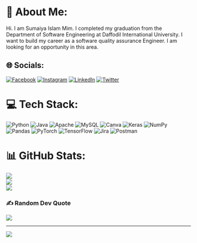 # 💫 About Me:
Hi. I am Sumaiya Islam Mim. I completed my graduation from the Department of Software Engineering at Daffodil International University. I want to build my career as a software quality assurance Engineer. I am looking for an opportunity in this area.


## 🌐 Socials:
[![Facebook](https://img.shields.io/badge/Facebook-%231877F2.svg?logo=Facebook&logoColor=white)](https://facebook.com/sumaiya.mim6) [![Instagram](https://img.shields.io/badge/Instagram-%23E4405F.svg?logo=Instagram&logoColor=white)](https://instagram.com/______sumaiya) [![LinkedIn](https://img.shields.io/badge/LinkedIn-%230077B5.svg?logo=linkedin&logoColor=white)](https://linkedin.com/in/sumaiya_mim) [![Twitter](https://img.shields.io/badge/Twitter-%231DA1F2.svg?logo=Twitter&logoColor=white)](https://twitter.com/@SumaiyaIslamMi4) 

# 💻 Tech Stack:
![Python](https://img.shields.io/badge/python-3670A0?style=for-the-badge&logo=python&logoColor=ffdd54) ![Java](https://img.shields.io/badge/java-%23ED8B00.svg?style=for-the-badge&logo=java&logoColor=white) ![Apache](https://img.shields.io/badge/apache-%23D42029.svg?style=for-the-badge&logo=apache&logoColor=white) ![MySQL](https://img.shields.io/badge/mysql-%2300f.svg?style=for-the-badge&logo=mysql&logoColor=white) ![Canva](https://img.shields.io/badge/Canva-%2300C4CC.svg?style=for-the-badge&logo=Canva&logoColor=white) ![Keras](https://img.shields.io/badge/Keras-%23D00000.svg?style=for-the-badge&logo=Keras&logoColor=white) ![NumPy](https://img.shields.io/badge/numpy-%23013243.svg?style=for-the-badge&logo=numpy&logoColor=white) ![Pandas](https://img.shields.io/badge/pandas-%23150458.svg?style=for-the-badge&logo=pandas&logoColor=white) ![PyTorch](https://img.shields.io/badge/PyTorch-%23EE4C2C.svg?style=for-the-badge&logo=PyTorch&logoColor=white) ![TensorFlow](https://img.shields.io/badge/TensorFlow-%23FF6F00.svg?style=for-the-badge&logo=TensorFlow&logoColor=white) ![Jira](https://img.shields.io/badge/jira-%230A0FFF.svg?style=for-the-badge&logo=jira&logoColor=white) ![Postman](https://img.shields.io/badge/Postman-FF6C37?style=for-the-badge&logo=postman&logoColor=white)
# 📊 GitHub Stats:
![](https://github-readme-stats.vercel.app/api?username=sumaiyamim612&theme=blueberry&hide_border=false&include_all_commits=false&count_private=false)<br/>
![](https://github-readme-streak-stats.herokuapp.com/?user=sumaiyamim612&theme=blueberry&hide_border=false)<br/>
![](https://github-readme-stats.vercel.app/api/top-langs/?username=sumaiyamim612&theme=blueberry&hide_border=false&include_all_commits=false&count_private=false&layout=compact)

### ✍️ Random Dev Quote
![](https://quotes-github-readme.vercel.app/api?type=horizontal&theme=radical)

---
[![](https://visitcount.itsvg.in/api?id=sumaiyamim612&icon=0&color=0)](https://visitcount.itsvg.in)

<!-- Proudly created with GPRM ( https://gprm.itsvg.in ) -->
